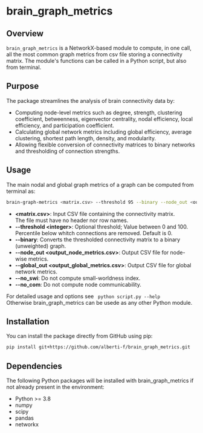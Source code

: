 # **brain_graph_metrics**

## Overview
`brain_graph_metrics` is a NetworkX-based module to compute, in one call, all the most common graph metrics from csv file storing a connectivity matrix. The module's functions can be called in a Python script, but also from terminal.

## Purpose
The package streamlines the analysis of brain connectivity data by:
- Computing node-level metrics such as degree, strength, clustering coefficient, betweenness, eigenvector centrality, nodal efficiency, local efficiency, and participation coefficient.
- Calculating global network metrics including global efficiency, average clustering, shortest path length, density, and modularity.
- Allowing flexible conversion of connectivity matrices to binary networks and thresholding of connection strengths.

## Usage
The main nodal and global graph metrics of a graph can be computed from terminal as:
```bash
brain-graph-metrics <matrix.csv> --threshold 95 --binary --node_out <output_node_metrics.csv> --global_out <output_global_metrics.csv>
```

- **<matrix.csv>**: Input CSV file containing the connectivity matrix.\
The file must have no header nor row names.
- **--threshold \<integer\>**: Optional threshold; Value between 0 and 100. Percentile below whitch connections are removed. Default is 0.
- **--binary**: Converts the thresholded connectivity matrix to a binary (unweighted) graph.
- **--node_out <output_node_metrics.csv>**: Output CSV file for node-wise metrics.
- **--global_out <output_global_metrics.csv>**: Output CSV file for global network metrics.
- **--no_swi**: Do not compute small-worldness index.
- **--no_com**: Do not compute node communicability.

For detailed usage and options see ``` python script.py --help```\
Otherwise brain_graph_metrics can be usede as any other Python module.

## Installation
You can install the package directly from GitHub using pip:

```bash
pip install git+https://github.com/alberti-f/brain_graph_metrics.git
```

## Dependencies
The following Python packages will be installed with brain_graph_metrics if not already present in the environment:
- Python >= 3.8
- numpy
- scipy
- pandas
- networkx

